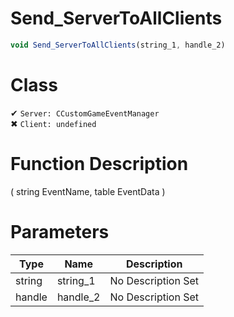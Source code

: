# Send_ServerToAllClients
```js	
void Send_ServerToAllClients(string_1, handle_2)
```
# Class
✔ `Server: CCustomGameEventManager`  
✖ `Client: undefined`  

# Function Description
( string EventName, table EventData )
# Parameters
Type|Name|Description
--|--|--
string|string_1|No Description Set
handle|handle_2|No Description Set
